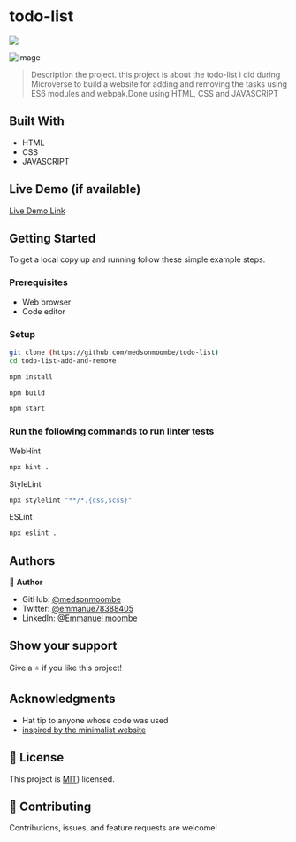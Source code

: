 # todo-list
![](https://img.shields.io/badge/Microverse-blueviolet)

![image](https://user-images.githubusercontent.com/98400013/166960041-dbe6029a-8150-4e91-9c32-4e57988e9cbf.png)




> Description the project.
> this project is about the todo-list i did during Microverse to build a website for adding and removing the tasks using ES6 modules and webpak.Done using HTML, CSS and JAVASCRIPT


## Built With

- HTML
- CSS
- JAVASCRIPT

## Live Demo (if available)
[Live Demo Link](https://medsonmoombe.github.io/todo-list)



## Getting Started


To get a local copy up and running follow these simple example steps.

### Prerequisites

- Web browser
- Code editor

### Setup
```bash
git clone (https://github.com/medsonmoombe/todo-list)
cd todo-list-add-and-remove
```


```bash
npm install
```

```bash
npm build
```

```bash
npm start
```

### Run the following commands to run linter tests

WebHint
```bash
npx hint .
```

StyleLint
```bash
npx stylelint "**/*.{css,scss}"
```

ESLint
```bash
npx eslint .
```



## Authors

👤 **Author**

- GitHub: [@medsonmoombe](https://github.com/medsonmoombe)
- Twitter: [@emmanue78388405](https://twitter.com/@emmanue78388405)
- LinkedIn: [@Emmanuel moombe](https://www.linkedin.com/in/emmanuel-moombe-821918230/)

## Show your support

Give a ⭐️ if you like this project!

## Acknowledgments

- Hat tip to anyone whose code was used
- [inspired by the minimalist website](https://web.archive.org/web/20180320194056/http://www.getminimalist.com:80/)

## 📝 License

This project is [MIT](https://github.com/medsonmoombe/todo-list/blob/todo-list-add-and-remove/LICENSE)) licensed.

## 🤝 Contributing

Contributions, issues, and feature requests are welcome!
